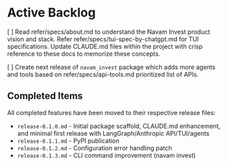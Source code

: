 # Active Backlog

[ ] Read refer/specs/about.md to understand the Navam Invest product vision and stack. Refer refer/specs/tui-spec-by-chatgpt.md for TUI specifications. Update CLAUDE.md files within the project with crisp reference to these docs to memorize these concepts.

[ ] Create next release of `navam_invest` package which adds more agents and tools based on refer/specs/api-tools.md prioritized list of APIs.

## Completed Items

All completed features have been moved to their respective release files:
- `release-0.1.0.md` - Initial package scaffold, CLAUDE.md enhancement, and minimal first release with LangGraph/Anthropic API/TUI/agents
- `release-0.1.1.md` - PyPI publication
- `release-0.1.2.md` - Configuration error handling patch
- `release-0.1.3.md` - CLI command improvement (navam invest)
